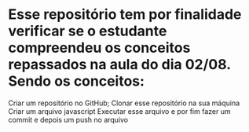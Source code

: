 # Esse repositório tem por finalidade verificar se o estudante compreendeu  os conceitos repassados na aula do dia 02/08. Sendo os conceitos: 
 Criar um repositório no GitHub;
 Clonar esse repositório na sua máquina
 Criar um arquivo javascript
 Executar esse arquivo e por fim fazer um commit e depois um push no arquivo